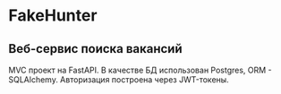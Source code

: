 # FakeHunter

## Веб-сервис поиска вакансий

MVC проект на FastAPI. В качестве БД использован Postgres,
ORM - SQLAlchemy. Авторизация построена через JWT-токены.